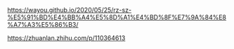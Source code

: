 https://wayou.github.io/2020/05/25/rz-sz-%E5%91%BD%E4%BB%A4%E5%8D%A1%E4%BD%8F%E7%9A%84%E8%A7%A3%E5%86%B3/

https://zhuanlan.zhihu.com/p/110364613